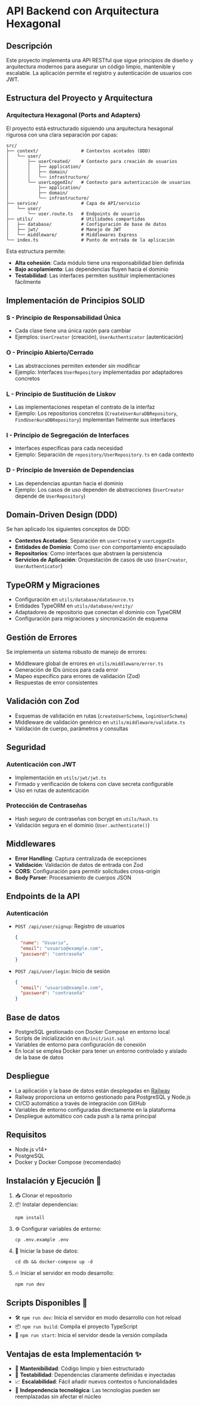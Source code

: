 # API Backend con Arquitectura Hexagonal

## Descripción
Este proyecto implementa una API RESTful que sigue principios de diseño y arquitectura modernos para asegurar un código limpio, mantenible y escalable. La aplicación permite el registro y autenticación de usuarios con JWT.

## Estructura del Proyecto y Arquitectura

### Arquitectura Hexagonal (Ports and Adapters)
El proyecto está estructurado siguiendo una arquitectura hexagonal rigurosa con una clara separación por capas:

```
src/
├── context/                # Contextos acotados (DDD)
│   └── user/
│       ├── userCreated/    # Contexto para creación de usuarios
│       │   ├── application/
│       │   ├── domain/
│       │   └── infrastructure/
│       └── userLoggedIn/   # Contexto para autenticación de usuarios
│           ├── application/
│           ├── domain/
│           └── infrastructure/
├── service/                # Capa de API/servicio
│   └── user/
│       └── user.route.ts   # Endpoints de usuario
├── utils/                  # Utilidades compartidas
│   ├── database/           # Configuración de base de datos
│   ├── jwt/                # Manejo de JWT
│   └── middleware/         # Middlewares Express
└── index.ts                # Punto de entrada de la aplicación
```

Esta estructura permite:
- **Alta cohesión**: Cada módulo tiene una responsabilidad bien definida
- **Bajo acoplamiento**: Las dependencias fluyen hacia el dominio
- **Testabilidad**: Las interfaces permiten sustituir implementaciones fácilmente

## Implementación de Principios SOLID

### S - Principio de Responsabilidad Única
- Cada clase tiene una única razón para cambiar
- Ejemplos: `UserCreator` (creación), `UserAuthenticator` (autenticación)

### O - Principio Abierto/Cerrado
- Las abstracciones permiten extender sin modificar
- Ejemplo: Interfaces `UserRepository` implementadas por adaptadores concretos

### L - Principio de Sustitución de Liskov
- Las implementaciones respetan el contrato de la interfaz
- Ejemplo: Los repositorios concretos (`CreateUserAuraDBRepository`, `FindUserAuraDBRepository`) implementan fielmente sus interfaces

### I - Principio de Segregación de Interfaces
- Interfaces específicas para cada necesidad
- Ejemplo: Separación de `repository/UserRepository.ts` en cada contexto

### D - Principio de Inversión de Dependencias
- Las dependencias apuntan hacia el dominio
- Ejemplo: Los casos de uso dependen de abstracciones (`UserCreator` depende de `UserRepository`)

## Domain-Driven Design (DDD)

Se han aplicado los siguientes conceptos de DDD:

- **Contextos Acotados**: Separación en `userCreated` y `userLoggedIn`
- **Entidades de Dominio**: Como `User` con comportamiento encapsulado
- **Repositorios**: Como interfaces que abstraen la persistencia
- **Servicios de Aplicación**: Orquestación de casos de uso (`UserCreator`, `UserAuthenticator`)

## TypeORM y Migraciones

- Configuración en `utils/database/dataSource.ts`
- Entidades TypeORM en `utils/database/entity/`
- Adaptadores de repositorio que conectan el dominio con TypeORM
- Configuración para migraciones y sincronización de esquema

## Gestión de Errores

Se implementa un sistema robusto de manejo de errores:
- Middleware global de errores en `utils/middleware/error.ts`
- Generación de IDs únicos para cada error
- Mapeo específico para errores de validación (Zod)
- Respuestas de error consistentes

## Validación con Zod

- Esquemas de validación en rutas (`createUserSchema`, `loginUserSchema`)
- Middleware de validación genérico en `utils/middleware/validate.ts`
- Validación de cuerpo, parámetros y consultas

## Seguridad

### Autenticación con JWT
- Implementación en `utils/jwt/jwt.ts`
- Firmado y verificación de tokens con clave secreta configurable
- Uso en rutas de autenticación

### Protección de Contraseñas
- Hash seguro de contraseñas con bcrypt en `utils/hash.ts`
- Validación segura en el dominio (`User.authenticate()`)

## Middlewares

- **Error Handling**: Captura centralizada de excepciones
- **Validación**: Validación de datos de entrada con Zod
- **CORS**: Configuración para permitir solicitudes cross-origin
- **Body Parser**: Procesamiento de cuerpos JSON

## Endpoints de la API

### Autenticación
- `POST /api/user/signup`: Registro de usuarios
  ```json
  {
    "name": "Usuario",
    "email": "usuario@example.com",
    "password": "contraseña"
  }
  ```

- `POST /api/user/login`: Inicio de sesión
  ```json
  {
    "email": "usuario@example.com",
    "password": "contraseña"
  }
  ```

## Base de datos

- PostgreSQL gestionado con Docker Compose en entorno local
- Scripts de inicialización en `db/init/init.sql`
- Variables de entorno para configuración de conexión
- En local se emplea Docker para tener un entorno controlado y aislado de la base de datos

## Despliegue

- La aplicación y la base de datos están desplegadas en [Railway](https://railway.app/)
- Railway proporciona un entorno gestionado para PostgreSQL y Node.js
- CI/CD automático a través de integración con GitHub
- Variables de entorno configuradas directamente en la plataforma
- Despliegue automático con cada push a la rama principal

## Requisitos

- Node.js v14+
- PostgreSQL
- Docker y Docker Compose (recomendado)

## Instalación y Ejecución 🚀

1. 📥 Clonar el repositorio
2. 📦 Instalar dependencias:
   ```
   npm install
   ```
3. ⚙️ Configurar variables de entorno:
   ```
   cp .env.example .env
   ```
4. 🐳 Iniciar la base de datos:
   ```
   cd db && docker-compose up -d
   ```
5. 🔥 Iniciar el servidor en modo desarrollo:
   ```
   npm run dev
   ```

## Scripts Disponibles 📜

- 🛠️ `npm run dev`: Inicia el servidor en modo desarrollo con hot reload
- 📦 `npm run build`: Compila el proyecto TypeScript
- 🚀 `npm run start`: Inicia el servidor desde la versión compilada

## Ventajas de esta Implementación ✨

- 🧹 **Mantenibilidad**: Código limpio y bien estructurado
- 🧪 **Testabilidad**: Dependencias claramente definidas e inyectadas
- 📈 **Escalabilidad**: Fácil añadir nuevos contextos o funcionalidades
- 🔄 **Independencia tecnológica**: Las tecnologías pueden ser reemplazadas sin afectar el núcleo
